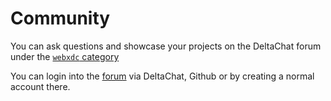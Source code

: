 # Community

You can ask questions and showcase your projects on the DeltaChat forum under the [`webxdc` category](https://support.delta.chat/c/webxdc/20)

You can login into the [forum](https://support.delta.chat) via DeltaChat, Github or by creating a normal account there.
